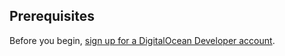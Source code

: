 ## Prerequisites

Before you begin, [sign up for a DigitalOcean Developer account](https://www.digitalocean.com/).
